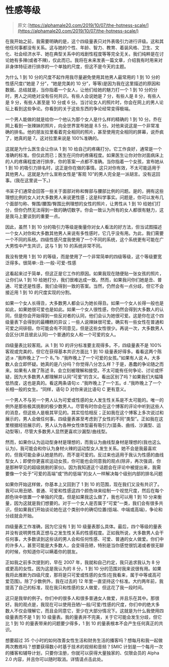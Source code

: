 # 性感等级

> 原文:[https://alphamale20.com/2019/10/07/the-hotness-scale/](https://alphamale20.com/2019/10/07/the-hotness-scale/)

在我开始之前，我需要明确的是，这个四级量表只对外表吸引力进行评级。这和其他任何事都没有关系。这与她的个性、年龄、智力、教育、着装风格、卫生、文化、社会经济水平、她在典型关系中的戏剧性程度等等完全无关。我们纯粹是在讨论她有多辣(或者不辣)，仅此而已。我将在未来发表一篇文章，介绍我有时用来对非身体特征进行排序的一个单独的尺度，但这不是今天的主题。

为什么 1 到 10 分的尺度不起作用我尽量避免使用其他男人最常用的 1 到 10 分的性感尺度(“她是 7 分”，“她是完美的 10 分”，等等)是因为我在这里描述的原因和数据。总结就是，当你指着一个女人，让他们给她的魅力打一个 1 到 10 分的分时，男人之间绝对没有任何共识。有些人会说她是 7 分，有些人是 8 分，有些人是 9 分，有些人甚至是 10 分或 6 分。当讨论女人的照片时，你会在网上的男人论坛上看到这些争论。你看到的关于这些东西的争论经常变得极端。

一个男人能做的就是给你一个他认为那个女人是什么样的精确的 1 到 10 分。乔在网上看到一张辣妹的照片，向全世界宣布她是 8.5 分。对他来说这是一个非常准确的排名。他的朋友拉里看着完全相同的照片，甚至使用完全相同的屏幕，说乔疯了，她真的是 7。这对拉里来说是 100%准确的。

这就是为什么医生会让你从 1 到 10 给自己的疼痛打分。它工作良好，通常是一个准确的标准。但仅此而已；医生在问你的疼痛程度。如果医生让你对你对面病床上的人的疼痛程度进行排序，你的答案一点都不准确。当你指着一个女孩，宣布她从 1 到 10 的吸引力排名时，这正是你在做的事情。这只对你有效，不太可能适用于其他男人。这就是为什么宣称女性是“客观 10”的男人完全是一派胡言。没有这回事。(我在这里说一下。)

书呆子们通常会回答一些关于面部对称和臀部与腰部比例的问题。是的，拥有这些理想比例的女人对大多数男人来说更性感；这是科学事实。问题是，你可以发布几个面部匀称、臀围/腰围/臀围比例理想的女性的照片，让男性从 1 到 10 给她们打分，但你仍然无法得到一致的确切数字。你会一致认为所有的女人都很有魅力，这是我马上要谈到的重要一点。

因此，虽然 1 到 10 分的吸引力等级是衡量你对女人看法的好方法，但当试图描述一个女人对你和大多数其他男人来说有多性感时，它几乎没有用。为此，我们需要一个不同的系统。四级性感尺度我使用了一个不同的系统，这个系统更有可能在广大男性中产生共识，这与 1 到 10 的系统非常不同。

我没有使用 1 到 10 的等级，而是使用了一个非常简单的四级等级，这个等级要宽泛得多。很简单:-丑-一般-可爱-性感

这看起来过于简单，但这正是它工作的原因。如果我现在随便贴一张女孩的照片，让你们从 1 到 10 给她打分，我们很难达成一致。然而，如果我问你们她是丑、普通、可爱还是性感，我们会得到一致的答案。当然，仍然会有一点分歧，但它不会接近用 1 到 10 的尺度实现的分割。

如果一个女人长得丑，大多数男人都会认为她长得丑。如果一个女人长得一般也是如此，如果她很可爱也是如此。如果一个女人很性感，你仍然会得到大多数人的认同，但是你会开始得到一些反对者的认同，他们会认为她很可爱。这是你在这个四级量表下会得到的最糟糕的异议；一些人说辣妹很可爱。确实有一些女性在普通和可爱之间徘徊，你可能会有不同意见，但是这些女性很少。再说一次，大多数男人会区分(并且彼此认同)一个普通的女人和一个可爱的女人。

四级量表比较客观。从 1 到 10 的评分标准要主观得多。不，四级量表不是 100%客观或完美的，但它在获得基本共识方面比 1 到 10 级量表好得多。看看这两个陈述:a .“我昨晚上了一个 8。”b .“我昨晚上了一个可爱的女孩。”如果有人说 A，大多数人会立即怀疑。她真的是八分吗？你觉得八分怎么样？于是，愚蠢的争论随之而来。如果有人做了陈述 B，会立刻被理解和接受。不太可能有任何争论、讨论或怀疑，因为大多数男人都理解并认同“可爱”的含义。看出区别了吗？如果我们大幅降低热度，这也是真的。看这两条语句:c .“我昨晚上了一个五。d .“我昨晚上了一个长相一般的女生。“同样，语句 D 对你来说比语句 C 更有意义。

一个男人不与另一个男人认为可爱或性感的女人发生性关系是不太可能的。唯一的例外是那些极其挑剔的极少数男人。尽管有时你会在这个博客的评论中听到这些人的消息，但这些人是极其罕见的。其实恰恰相反；正如我在这个博客上多次说过和展示的，男人会做任何事。四级量表甚至考虑到了女性的不同“类型”。正如我在这里根据经验展示的，男人认为各种女性体型最有吸引力(苗条、曲线、沙漏型、运动型等)，尽管大多数男人显然更喜欢沙漏型/曲线型。

然而，如果你认为运动型身材是理想的，而我认为曲线型身材是理想的(我也这么认为)，我可能会和你认为身材火辣的运动型女人发生关系。她不会是我最喜欢的，但我可能会承认她是热的，而不是可爱的。反过来也适用于我认为性感的曲线型女人；即使你更喜欢运动女孩，你可能也会同意我的观点(除非，再次强调，你是那种罕见的超级挑剔的家伙)。因为我知道这个话题会在评论中被提出来，我需要像一个处于“可爱的高端”或“热的低端”的女人一样解决每个级别内部的排名问题

如果你开始这样做，你基本上又回到了 1 到 10 的范围，现在我们又没有共识了。我可以用丑陋、普通、可爱和性感这四个颜色块来绘制一个视觉尺度，然后在每个颜色块中放置一个单独的尺度。但是如果我这么做了，我也可以用 1 到 10 分来衡量，因为这就是我们想要的。对于一个女人是否属于“可爱”一类，我们会有很多共识，但如果我们开始谈论她在这个类别中的确切位置(低端、中端或高端)，争论和分歧就会开始。

四级量表工作准确，因为它没有 1 到 10 级量表那么具体。最后，四个等级的量表并没有说明男性真正想与之发生性关系的性感程度。正如我所说，大多数男人会干任何事，大多数读到这些话的男人会和任何性感、可爱、普通的女人做爱。你们中的许多人，甚至可能是大多数人，会变得丑陋，特别是当你感觉很饥渴或者很无聊的时候，你知道你可以瞒着你的朋友。

正如我之前多次提到的，早在 2007 年，我就和自己约定，我只追求我认为 8 分或更高的女性。因为这是我认为的 8 分，1 到 10 分的范围对我来说很有用。如果我将此推断为四级尺度，那将是只可爱或性感的女性(在我看来，属于中等或高可爱范围)。除了少数例外，我在过去的 12 年里一直坚持这个标准。大约两年前，我提高了自己的标准，现在我只和性感的女人做爱，但这花了我一段时间。

这只是我举的例子。你们中的很多人和很多普通女人做爱，并且乐在其中。那很好。我的观点是，我现在可以使用丑陋/一般/可爱/性感的尺度，你们中的绝大多数人不仅会理解它，而且会同意它，至少在大部分情况下。这就是为什么我使用四级量表而不是 1 到 10 级量表。我的量表并不完美，关于它可能会发生分歧，但它比 1 到 10 的量表带来的问题要少得多，1 到 10 的量表根本不会产生任何真正的共识。

想要超过 35 个小时的如何改善女性生活和财务生活的播客吗？想每月和我一起做两次教练吗？想要获得数小时基于技术的视频和音频？SMIC 计划是一个每月一次的播客和辅导计划，只要你注册，你就可以获得大量独家的、仅限会员的 Alpha 2.0 内容，并且你可以随时取消。详情请点击此处。